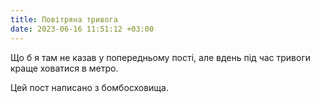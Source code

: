 ```yaml
---
title: Повітряна тривога
date: 2023-06-16 11:51:12 +03:00
---
```


Що б я там не казав у попередньому пості, але вдень під час тривоги краще ховатися в метро.

Цей пост написано з бомбосховища.
